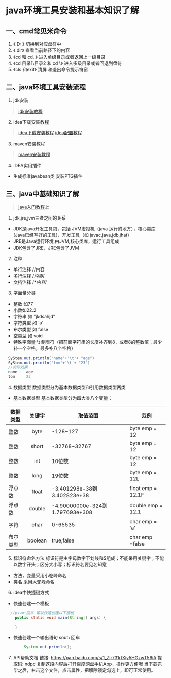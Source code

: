 # java环境工具安装和基本知识了解

## 一、cmd常见米命令
1. 《 D: 》 切换到对应盘符中
2. 《 dir》 查看当前路径下的内容
3. 《cd  和 cd..》 进入单级目录或者返回上一级目录
4. 《cd 目录1\目录2 和 cd \》 进入多级目录或者回退到盘符
5. 《cls 和exit》 清屏 和退出命令提示符窗
## 二、java环境工具安装流程
1. jdk安装
> [jdk安装教程](https://blog.csdn.net/weixin_44778232/article/details/124610021)
2. idea下载安装教程
> [idea下载安装教程](https://blog.csdn.net/ACE_U_005A/article/details/114882838)
> [idea配置教程](https://blog.csdn.net/ACE_U_005A/article/details/125552411)
3. maven安装教程
> [maven安装教程](https://blog.csdn.net/u012660464/article/details/114113349)
4. IDEA实用插件
- 生成标准javabean类  安装PTG插件
## 三、java中基础知识了解
> [java入门教程上](https://www.bilibili.com/video/BV17F411T7Ao/?spm_id_from=333.337.search-card.all.click&vd_source=ee23caf8ba13ec874dfa7f165dce3c31)
1. jdk,jre,jvm三者之间的关系
 - JDK是java开发工具包，包括 JVM虚拟机（java 运行的地方），核心类库(Java已经写好的工具)，开发工具（如 javac,java,jdb,jhat）
 - JRE是Java运行环境,由JVM,核心类库，运行工具组成
 - JDK包含了JRE，JRE包含了JVM
2. 注释
- 单行注释 //内容
- 多行注释 /*内容*/
- 文档注释  /**内容*/
3. 字面量分类
- 整数 如77
- 小数如22.2
- 字符串 如 "jkdsahjd"
- 字符类型 如 'a'
- 布尔类型 如 false
- 空类型 如 void
- 特殊字面量 \t 制表符（把前面字符串的长度补齐到8，或者8的整数倍；最少补一个空格，最多补八个空格）
```java
 SyStem.out.println("name"+'\t'+ "age")
 SyStem.out.println("tom"+'\t'+ "23")
 //实际效果
 name    age
 tom     23
```
4. 数据类型
数据类型分为基本数据类型和引用数据类型两类
- 基本数据类型
基本数据类型分为四大类八个变量；

 | 数据类型 | 关键字 |     取值范围     | 范例|
 | -------  | :-----: | -------  | ------|
 | 整数  | byte | -128~127  |  byte emp = 12
 | 整数  | short | -32768~32767  |  byte emp = 12
 | 整数  | int  | 10位数  |  byte emp = 12
 | 整数  | long | 19位数  |  byte emp = 12L
 | 浮点数  | float | -3.401298e-38到3.402823e+38  |  float emp = 12.1F
 | 浮点数  | double | -4.90000000e-324到1.797693e+308  |  double emp = 12.1
 | 字符  | char | 0-65535  |  char emp = 'a'
 | 布尔类型  | boolean | true,false  |  char emp =false
5. 标识符命名方法
标识符是由字母数字下划线和$组成；不能采用关键字；不能以数字开头；区分大小写；标识符名要见名知意
- 方法，变量采用小驼峰命名
- 类名 采用大驼峰命名
6. idea中快捷键方式
-  快速创建一个模板
```java
  //psvm+回车 可以快速创建以下模板
    public static void main(String[] args) {

    }
```
- 快速创建一个输出语句 sout+回车
```java
        System.out.println();
```
7. API帮助文档
链接: https://pan.baidu.com/s/1_Zlr731rtXiy5HGzwT56iA 提取码: ndpc 复制这段内容后打开百度网盘手机App，操作更方便哦
当下载完毕之后，右击这个文件，点击属性，把解除锁定勾选上，即可正常使用。
